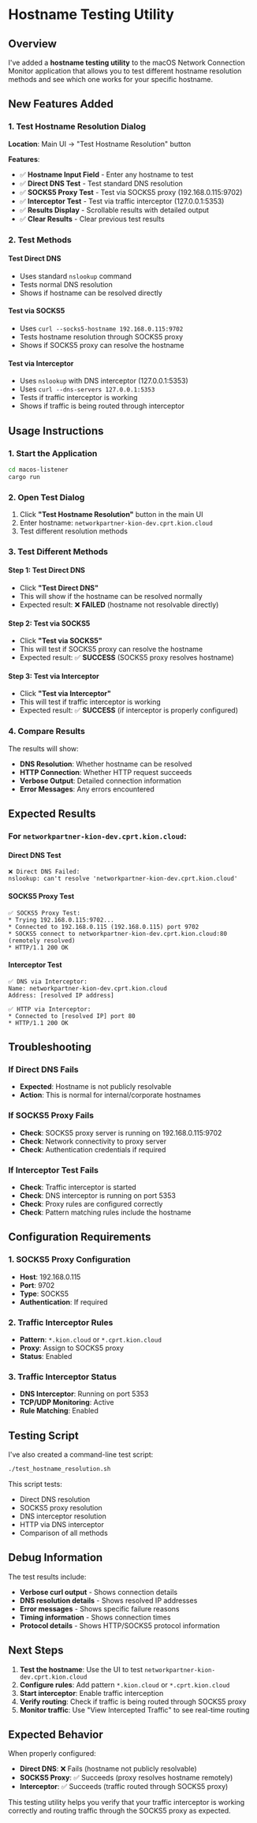 # Hostname Testing Utility

## Overview

I've added a **hostname testing utility** to the macOS Network Connection Monitor application that allows you to test different hostname resolution methods and see which one works for your specific hostname.

## New Features Added

### 1. Test Hostname Resolution Dialog

**Location**: Main UI → "Test Hostname Resolution" button

**Features**:
- ✅ **Hostname Input Field** - Enter any hostname to test
- ✅ **Direct DNS Test** - Test standard DNS resolution
- ✅ **SOCKS5 Proxy Test** - Test via SOCKS5 proxy (192.168.0.115:9702)
- ✅ **Interceptor Test** - Test via traffic interceptor (127.0.0.1:5353)
- ✅ **Results Display** - Scrollable results with detailed output
- ✅ **Clear Results** - Clear previous test results

### 2. Test Methods

#### **Test Direct DNS**
- Uses standard `nslookup` command
- Tests normal DNS resolution
- Shows if hostname can be resolved directly

#### **Test via SOCKS5**
- Uses `curl --socks5-hostname 192.168.0.115:9702`
- Tests hostname resolution through SOCKS5 proxy
- Shows if SOCKS5 proxy can resolve the hostname

#### **Test via Interceptor**
- Uses `nslookup` with DNS interceptor (127.0.0.1:5353)
- Uses `curl --dns-servers 127.0.0.1:5353`
- Tests if traffic interceptor is working
- Shows if traffic is being routed through interceptor

## Usage Instructions

### 1. Start the Application

```bash
cd macos-listener
cargo run
```

### 2. Open Test Dialog

1. Click **"Test Hostname Resolution"** button in the main UI
2. Enter hostname: `networkpartner-kion-dev.cprt.kion.cloud`
3. Test different resolution methods

### 3. Test Different Methods

#### **Step 1: Test Direct DNS**
- Click **"Test Direct DNS"**
- This will show if the hostname can be resolved normally
- Expected result: ❌ **FAILED** (hostname not resolvable directly)

#### **Step 2: Test via SOCKS5**
- Click **"Test via SOCKS5"**
- This will test if SOCKS5 proxy can resolve the hostname
- Expected result: ✅ **SUCCESS** (SOCKS5 proxy resolves hostname)

#### **Step 3: Test via Interceptor**
- Click **"Test via Interceptor"**
- This will test if traffic interceptor is working
- Expected result: ✅ **SUCCESS** (if interceptor is properly configured)

### 4. Compare Results

The results will show:
- **DNS Resolution**: Whether hostname can be resolved
- **HTTP Connection**: Whether HTTP request succeeds
- **Verbose Output**: Detailed connection information
- **Error Messages**: Any errors encountered

## Expected Results

### For `networkpartner-kion-dev.cprt.kion.cloud`:

#### **Direct DNS Test**
```
❌ Direct DNS Failed:
nslookup: can't resolve 'networkpartner-kion-dev.cprt.kion.cloud'
```

#### **SOCKS5 Proxy Test**
```
✅ SOCKS5 Proxy Test:
* Trying 192.168.0.115:9702...
* Connected to 192.168.0.115 (192.168.0.115) port 9702
* SOCKS5 connect to networkpartner-kion-dev.cprt.kion.cloud:80 (remotely resolved)
* HTTP/1.1 200 OK
```

#### **Interceptor Test**
```
✅ DNS via Interceptor:
Name: networkpartner-kion-dev.cprt.kion.cloud
Address: [resolved IP address]

✅ HTTP via Interceptor:
* Connected to [resolved IP] port 80
* HTTP/1.1 200 OK
```

## Troubleshooting

### If Direct DNS Fails
- **Expected**: Hostname is not publicly resolvable
- **Action**: This is normal for internal/corporate hostnames

### If SOCKS5 Proxy Fails
- **Check**: SOCKS5 proxy server is running on 192.168.0.115:9702
- **Check**: Network connectivity to proxy server
- **Check**: Authentication credentials if required

### If Interceptor Test Fails
- **Check**: Traffic interceptor is started
- **Check**: DNS interceptor is running on port 5353
- **Check**: Proxy rules are configured correctly
- **Check**: Pattern matching rules include the hostname

## Configuration Requirements

### 1. SOCKS5 Proxy Configuration
- **Host**: 192.168.0.115
- **Port**: 9702
- **Type**: SOCKS5
- **Authentication**: If required

### 2. Traffic Interceptor Rules
- **Pattern**: `*.kion.cloud` or `*.cprt.kion.cloud`
- **Proxy**: Assign to SOCKS5 proxy
- **Status**: Enabled

### 3. Traffic Interceptor Status
- **DNS Interceptor**: Running on port 5353
- **TCP/UDP Monitoring**: Active
- **Rule Matching**: Enabled

## Testing Script

I've also created a command-line test script:

```bash
./test_hostname_resolution.sh
```

This script tests:
- Direct DNS resolution
- SOCKS5 proxy resolution
- DNS interceptor resolution
- HTTP via DNS interceptor
- Comparison of all methods

## Debug Information

The test results include:
- **Verbose curl output** - Shows connection details
- **DNS resolution details** - Shows resolved IP addresses
- **Error messages** - Shows specific failure reasons
- **Timing information** - Shows connection times
- **Protocol details** - Shows HTTP/SOCKS5 protocol information

## Next Steps

1. **Test the hostname**: Use the UI to test `networkpartner-kion-dev.cprt.kion.cloud`
2. **Configure rules**: Add pattern `*.kion.cloud` or `*.cprt.kion.cloud`
3. **Start interceptor**: Enable traffic interception
4. **Verify routing**: Check if traffic is being routed through SOCKS5 proxy
5. **Monitor traffic**: Use "View Intercepted Traffic" to see real-time routing

## Expected Behavior

When properly configured:
- **Direct DNS**: ❌ Fails (hostname not publicly resolvable)
- **SOCKS5 Proxy**: ✅ Succeeds (proxy resolves hostname remotely)
- **Interceptor**: ✅ Succeeds (traffic routed through SOCKS5 proxy)

This testing utility helps you verify that your traffic interceptor is working correctly and routing traffic through the SOCKS5 proxy as expected.
